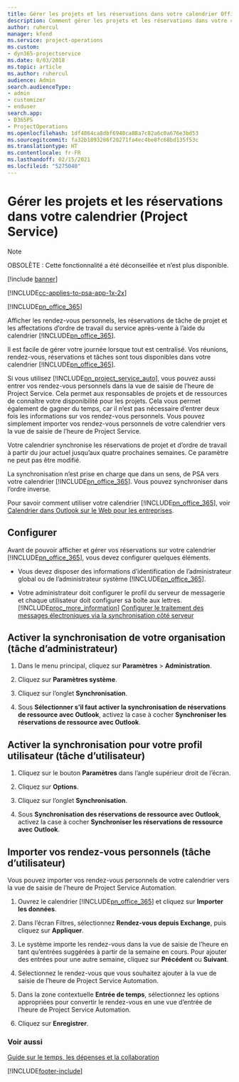 ```yaml
---
title: Gérer les projets et les réservations dans votre calendrier Office 365
description: Comment gérer les projets et les réservations dans votre calendrier Office 365
author: ruhercul
manager: kfend
ms.service: project-operations
ms.custom:
- dyn365-projectservice
ms.date: 8/03/2018
ms.topic: article
ms.author: ruhercul
audience: Admin
search.audienceType:
- admin
- customizer
- enduser
search.app:
- D365PS
- ProjectOperations
ms.openlocfilehash: 1df4864ca8dbf6948ca88a7c82a6c0a676e3bd53
ms.sourcegitcommit: fa32b1893286f20271fa4ec4be8fc68bd135f53c
ms.translationtype: HT
ms.contentlocale: fr-FR
ms.lasthandoff: 02/15/2021
ms.locfileid: "5275040"
---
```

# <a name="manage-projects-and-bookings-in-your-calendar-project-service"></a>Gérer les projets et les réservations dans votre calendrier (Project Service)

> [!Note]
> OBSOLÈTE : Cette fonctionnalité a été déconseillée et n’est plus disponible.

[!include [banner](../includes/psa-now-project-operations.md)]

[!INCLUDE[cc-applies-to-psa-app-1x-2x](../includes/cc-applies-to-psa-app-1x-2x.md)]

[!INCLUDE[pn_office_365](../includes/pn-office-365.md)] 

Afficher les rendez-vous personnels, les réservations de tâche de projet et les affectations d’ordre de travail du service après-vente à l’aide du calendrier [!INCLUDE[pn_office_365](../includes/pn-office-365.md)].  
  
 Il est facile de gérer votre journée lorsque tout est centralisé. Vos réunions, rendez-vous, réservations et tâches sont tous disponibles dans votre calendrier [!INCLUDE[pn_office_365](../includes/pn-office-365.md)].  
  
 Si vous utilisez [!INCLUDE[pn_project_service_auto](../includes/pn-project-service-auto.md)], vous pouvez aussi entrer vos rendez-vous personnels dans la vue de saisie de l’heure de Project Service. Cela permet aux responsables de projets et de ressources de connaître votre disponibilité pour les projets. Cela vous permet également de gagner du temps, car il n’est pas nécessaire d’entrer deux fois les informations sur vos rendez-vous personnels. Vous pouvez simplement importer vos rendez-vous personnels de votre calendrier vers la vue de saisie de l’heure de Project Service.  
  
 Votre calendrier synchronise les réservations de projet et d’ordre de travail à partir du jour actuel jusqu’aux quatre prochaines semaines. Ce paramètre ne peut pas être modifié.  
  
 La synchronisation n’est prise en charge que dans un sens, de PSA vers votre calendrier [!INCLUDE[pn_office_365](../includes/pn-office-365.md)]. Vous pouvez synchroniser dans l’ordre inverse. 
  
 Pour savoir comment utiliser votre calendrier [!INCLUDE[pn_office_365](../includes/pn-office-365.md)], voir [Calendrier dans Outlook sur le Web pour les entreprises](https://support.office.com/article/Calendar-in-Outlook-on-the-web-for-business-5219c457-d1fe-4c2f-9032-1a816b88e936).  
  
## <a name="setup"></a>Configurer  
 Avant de pouvoir afficher et gérer vos réservations sur votre calendrier [!INCLUDE[pn_office_365](../includes/pn-office-365.md)], vous devez configurer quelques éléments.  
  
- Vous devez disposer des informations d’identification de l’administrateur global ou de l’administrateur système [!INCLUDE[pn_office_365](../includes/pn-office-365.md)].  
  
- Votre administrateur doit configurer le profil du serveur de messagerie et chaque utilisateur doit configurer sa boîte aux lettres. [!INCLUDE[proc_more_information](../includes/proc-more-information.md)] [Configurer le traitement des messages électroniques via la synchronisation côté serveur](https://docs.microsoft.com/dynamics365/customerengagement/on-premises/admin/set-up-server-side-synchronization-of-email-appointments-contacts-and-tasks)  
  
## <a name="turn-on-synchronization-for-your-organization-admin-task"></a>Activer la synchronisation de votre organisation (tâche d’administrateur)  
  
1.  Dans le menu principal, cliquez sur **Paramètres** > **Administration**.  
  
2.  Cliquez sur **Paramètres système**.  
  
3.  Cliquez sur l’onglet **Synchronisation**.  
  
4.  Sous **Sélectionner s’il faut activer la synchronisation de réservations de ressource avec Outlook**, activez la case à cocher **Synchroniser les réservations de ressource avec Outlook**.  
  
## <a name="turn-on-synchronization-for-your-user-profile-user-task"></a>Activer la synchronisation pour votre profil utilisateur (tâche d’utilisateur)  
  
1.  Cliquez sur le bouton **Paramètres** dans l’angle supérieur droit de l’écran.  
  
2.  Cliquez sur **Options**.  
  
3.  Cliquez sur l’onglet **Synchronisation**.  
  
4.  Sous **Synchronisation des réservations de ressource avec Outlook**, activez la case à cocher **Synchroniser les réservations de ressource avec Outlook**.  
  
## <a name="import-your-personal-appointments-user-task"></a>Importer vos rendez-vous personnels (tâche d’utilisateur)  
 Vous pouvez importer vos rendez-vous personnels de votre calendrier vers la vue de saisie de l’heure de Project Service Automation.  
  
1. Ouvrez le calendrier [!INCLUDE[pn_office_365](../includes/pn-office-365.md)] et cliquez sur **Importer les données**.  
  
2. Dans l’écran Filtres, sélectionnez **Rendez-vous depuis Exchange**, puis cliquez sur **Appliquer**.  
  
3. Le système importe les rendez-vous dans la vue de saisie de l’heure en tant qu’entrées suggérées à partir de la semaine en cours. Pour ajouter des entrées pour une autre semaine, cliquez sur **Précédent** ou **Suivant**.  
  
4. Sélectionnez le rendez-vous que vous souhaitez ajouter à la vue de saisie de l’heure de Project Service Automation.  
  
5. Dans la zone contextuelle **Entrée de temps**, sélectionnez les options appropriées pour convertir le rendez-vous en une vue d’entrée de l’heure de Project Service Automation.  
  
6. Cliquez sur **Enregistrer**.  
  
### <a name="see-also"></a>Voir aussi  
 [Guide sur le temps, les dépenses et la collaboration](../psa/time-expense-collaboration-guide.md)


[!INCLUDE[footer-include](../includes/footer-banner.md)]
